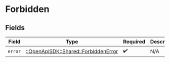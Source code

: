 # Forbidden


## Fields

| Field                                                                         | Type                                                                          | Required                                                                      | Description                                                                   |
| ----------------------------------------------------------------------------- | ----------------------------------------------------------------------------- | ----------------------------------------------------------------------------- | ----------------------------------------------------------------------------- |
| `error`                                                                       | [::OpenApiSDK::Shared::ForbiddenError](../../models/shared/forbiddenerror.md) | :heavy_check_mark:                                                            | N/A                                                                           |